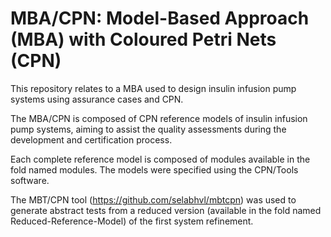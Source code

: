 # MBA/CPN: Model-Based Approach (MBA) with Coloured Petri Nets (CPN)  
This repository relates to a MBA used to design insulin infusion pump systems using assurance cases and CPN.

The MBA/CPN is composed of CPN reference models of insulin infusion pump systems, aiming to assist the quality assessments during the development and certification process. 

Each complete reference model is composed of modules available in the fold named modules. The models were specified using the CPN/Tools software.

The MBT/CPN tool (https://github.com/selabhvl/mbtcpn) was used to generate abstract tests from a reduced version (available in the fold named Reduced-Reference-Model) of the first system refinement.
